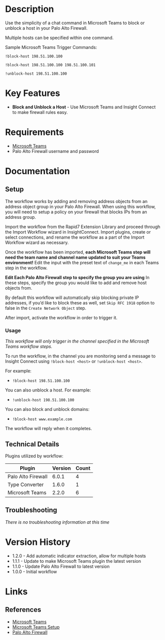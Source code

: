 # Description

Use the simplicity of a chat command in Microsoft Teams to block or unblock a host in your Palo Alto Firewall.

Multiple hosts can be specified within one command.

Sample Microsoft Teams Trigger Commands:

`!block-host 198.51.100.100`

`!block-host 198.51.100.100 198.51.100.101`

`!unblock-host 198.51.100.100`

# Key Features

* **Block and Unblock a Host** - Use Microsoft Teams and Insight Connect to make firewall rules easy. 

# Requirements

* [Microsoft Teams](https://insightconnect.help.rapid7.com/docs/microsoft-teams)
* Palo Alto Firewall username and password

# Documentation

## Setup

The workflow works by adding and removing address objects from an address object group in your Palo Alto Firewall. When using this workflow, you will need to setup a policy on your firewall that blocks IPs from an address group. 

Import the workflow from the Rapid7 Extension Library and proceed through the Import Workflow wizard in InsightConnect. Import plugins, create or select connections, and rename the workflow as a part of the Import Workflow wizard as necessary.

Once the workflow has been imported, **each Microsoft Teams step will need the team name and channel name updated to suit your Teams environment!** Edit the input with the preset text of `change_me` in each Teams step in the workflow.

**Edit Each Palo Alto Firewall step to specify the group you are using** In these steps, specify the group you would like to add and remove host objects from. 

By default this workflow will automatically skip blocking private IP addresses, if you’d like to block these as well, set `Skip RFC 1918` option to false in the `Create Network Object` step.

After import, activate the workflow in order to trigger it.

### Usage

*This workflow will only trigger in the channel specified in the Microsoft Teams workflow steps.*

To run the workflow, in the channel you are monitoring send a message to Insight Connect using `!block-host <host>` or `!unblock-host <host>`.

For example:
* `!block-host 198.51.100.100`

You can also unblock a host. For example: 
* `!unblock-host 198.51.100.100`

You can also block and unblock domains:
* `!block-host www.example.com`

The workflow will reply when it completes.

## Technical Details

Plugins utilized by workflow:

|Plugin|Version|Count|
|----|----|--------|
|Palo Alto Firewall|6.0.1|4|
|Type Converter|1.6.0|1|
|Microsoft Teams|2.2.0|6|

## Troubleshooting

_There is no troubleshooting information at this time_

# Version History

* 1.2.0 - Add automatic indicator extraction, allow for multiple hosts
* 1.1.1 - Update to make Microsoft Teams plugin the latest version
* 1.1.0 - Update Palo Alto Firewall to latest version
* 1.0.0 - Initial workflow

# Links

## References

* [Microsoft Teams](https://teams.microsoft.com)
* [Microsoft Teams Setup](https://insightconnect.help.rapid7.com/docs/microsoft-teams)
* [Palo Alto Firewall](https://www.paloaltonetworks.com/)
